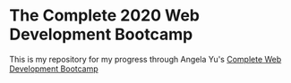 # The Complete 2020 Web Development Bootcamp


This is my repository for my progress through Angela Yu's [Complete Web Development Bootcamp](https://www.udemy.com/course/the-complete-web-development-bootcamp/) 


